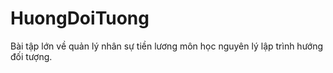 # HuongDoiTuong
Bài tập lớn về quản lý nhân sự tiền lương môn học nguyên lý lập trình hướng đối tượng.
